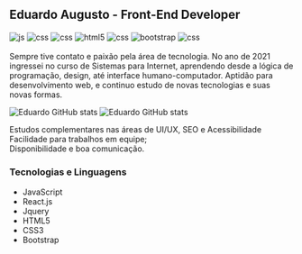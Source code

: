 ## Eduardo Augusto - Front-End Developer
<div style="display: inline_block">
<img align="center" alt="js" src="https://img.shields.io/badge/JavaScript-F7DF1E?style=for-the-badge&logo=javascript&logoColor=black"/>
<img align="center" alt="css" src="https://img.shields.io/badge/jQuery-0769AD?style=for-the-badge&logo=jquery&logoColor=white"/>
<img align="center" alt="css" src="https://img.shields.io/badge/React-20232A?style=for-the-badge&logo=react&logoColor=61DAFB"/>
<img align="center" alt="html5" src="https://img.shields.io/badge/HTML5-E34F26?style=for-the-badge&logo=html5&logoColor=white"/>
<img align="center" alt="css" src="https://img.shields.io/badge/CSS3-1572B6?style=for-the-badge&logo=css3&logoColor=white"/>
<img align="center" alt="bootstrap" src="https://img.shields.io/badge/Bootstrap-563D7C?style=for-the-badge&logo=bootstrap&logoColor=white"/>
<img align="center" alt="css" src="https://img.shields.io/badge/CSS3-1572B6?style=for-the-badge&logo=css3&logoColor=white"/>
</div>
<br>
Sempre tive contato e paixão pela área de tecnologia. No ano de 2021 ingressei no curso de Sistemas para Internet, aprendendo desde a lógica de programação, design, até interface humano-computador. Aptidão para desenvolvimento web, e continuo estudo de novas tecnologias e suas novas formas.

![Eduardo GitHub stats](https://github-readme-stats.vercel.app/api?username=eduardoagusto&theme=midnight-purple)
![Eduardo GitHub stats](https://github-readme-stats.vercel.app/api/top-langs/?username=eduardoagusto&theme=midnight-purple)

Estudos complementares nas áreas de UI/UX, SEO e Acessibilidade <br>
Facilidade para trabalhos em equipe;<br>
Disponibilidade e boa comunicação.<br>

### Tecnologias e Linguagens
- JavaScript<br>
- React.js<br>
- Jquery<br>
- HTML5<br>
- CSS3<br>
- Bootstrap<br>
